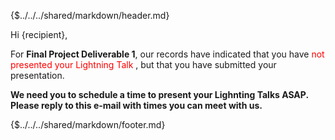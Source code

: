 {$../../../shared/markdown/header.md}

Hi {recipient},

For **Final Project Deliverable 1**, our records have indicated that you have <span style="color: red">not presented your Lightning Talk </span>, but that you have submitted your presentation.

**We need you to schedule a time to present your Lighnting Talks ASAP. Please reply to this e-mail with times you can meet with us.**


{$../../../shared/markdown/footer.md}
